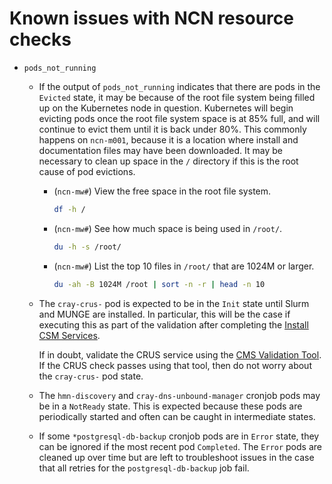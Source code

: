 # Known issues with NCN resource checks

- `pods_not_running`

  - If the output of `pods_not_running` indicates that there are pods in the `Evicted` state, it may be because of the root file system
    being filled up on the Kubernetes node in question. Kubernetes will begin evicting pods once the root file system space is at 85%
    full, and will continue to evict them until it is back under 80%. This commonly happens on `ncn-m001`, because it is a location where
    install and documentation files may have been downloaded. It may be necessary to clean up space in the `/` directory if this is the
    root cause of pod evictions.

    - (`ncn-mw#`) View the free space in the root file system.

        ```bash
        df -h /
        ```

    - (`ncn-mw#`) See how much space is being used in `/root/`.

        ```bash
        du -h -s /root/
        ```

    - (`ncn-mw#`) List the top 10 files in `/root/` that are 1024M or larger.

        ```bash
        du -ah -B 1024M /root | sort -n -r | head -n 10
        ```

  - The `cray-crus-` pod is expected to be in the `Init` state until Slurm and MUNGE
    are installed. In particular, this will be the case if executing this as part of the validation after completing the
    [Install CSM Services](../../install/install_csm_services.md).

    If in doubt, validate the CRUS service using the [CMS Validation Tool](../../operations/validate_csm_health.md#3-software-management-services-sms-health-checks).
    If the CRUS check passes using that tool, then do not worry about the `cray-crus-` pod state.

  - The `hmn-discovery` and `cray-dns-unbound-manager` cronjob pods may be in a `NotReady` state. This is expected because these pods are periodically started
    and often can be caught in intermediate states.

  - If some `*postgresql-db-backup` cronjob pods are in `Error` state, they can be ignored if the most recent pod `Completed`.
    The `Error` pods are cleaned up over time but are left to troubleshoot issues in the case that all retries for the `postgresql-db-backup` job fail.
